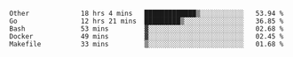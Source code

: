 <!--START_SECTION:waka-->

```text
Other             18 hrs 4 mins   █████████████▒░░░░░░░░░░░   53.94 %
Go                12 hrs 21 mins  █████████▒░░░░░░░░░░░░░░░   36.85 %
Bash              53 mins         ▓░░░░░░░░░░░░░░░░░░░░░░░░   02.68 %
Docker            49 mins         ▓░░░░░░░░░░░░░░░░░░░░░░░░   02.45 %
Makefile          33 mins         ▒░░░░░░░░░░░░░░░░░░░░░░░░   01.68 %
```

<!--END_SECTION:waka-->
